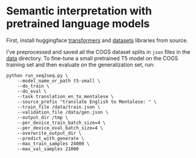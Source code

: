 # Semantic interpretation with pretrained language models

First, install huggingface [transformers](https://huggingface.co/transformers/installation.html#installing-from-source) and [datasets](https://huggingface.co/docs/datasets/installation.html#installing-from-source) libraries from source. 

I've preprocessed and saved all the COGS dataset splits in `json` files in the [data](https://github.com/eminorhan/cogs-pretrained-lms/tree/master/data) directory. To fine-tune a small pretrained T5 model on the COGS training set and then evaluate on the generalization set, run: 

```
python run_seq2seq.py \
    --model_name_or_path t5-small \
    --do_train \
    --do_eval \
    --task translation_en_to_mentalese \
    --source_prefix "translate English to Mentalese: " \
    --train_file /data/train.json \
    --validation_file /data/gen.json \
    --output_dir /tmp \
    --per_device_train_batch_size=4 \
    --per_device_eval_batch_size=4 \
    --overwrite_output_dir \
    --predict_with_generate \
    --max_train_samples 24000 \
    --max_val_samples 21000
```
